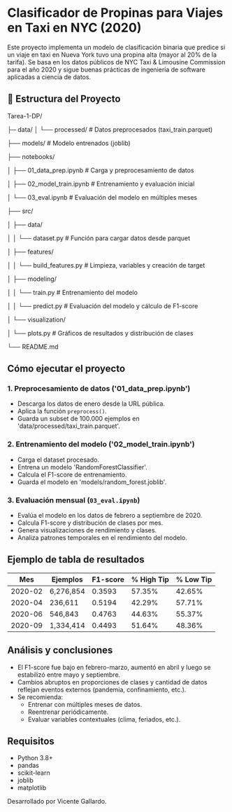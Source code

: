 # Clasificador de Propinas para Viajes en Taxi en NYC (2020)

Este proyecto implementa un modelo de clasificación binaria que predice si un viaje en taxi en Nueva York tuvo una propina alta (mayor al 20% de la tarifa). Se basa en los datos públicos de NYC Taxi & Limousine Commission para el año 2020 y sigue buenas prácticas de ingeniería de software aplicadas a ciencia de datos.

## 📁 Estructura del Proyecto
Tarea-1-DP/

├─ data/
│ └── processed/ # Datos preprocesados (taxi_train.parquet)

├── models/ # Modelo entrenados (joblib)

├── notebooks/

│ ├── 01_data_prep.ipynb # Carga y preprocesamiento de datos

│ ├── 02_model_train.ipynb # Entrenamiento y evaluación inicial

│ └── 03_eval.ipynb # Evaluación del modelo en múltiples meses

├── src/

│ ├── data/

│ │ └── dataset.py # Función para cargar datos desde parquet

│ ├── features/

│ │ └── build_features.py # Limpieza, variables y creación de target

│ ├── modeling/

│ │ └── train.py # Entrenamiento del modelo

│ │ └── predict.py # Evaluación del modelo y cálculo de F1-score

│ └── visualization/

│ └── plots.py # Gráficos de resultados y distribución de clases

└── README.md

## Cómo ejecutar el proyecto

### 1. Preprocesamiento de datos ('01_data_prep.ipynb')
- Descarga los datos de enero desde la URL pública.
- Aplica la función `preprocess()`.
- Guarda un subset de 100.000 ejemplos en 'data/processed/taxi_train.parquet'.

### 2. Entrenamiento del modelo ('02_model_train.ipynb')
- Carga el dataset procesado.
- Entrena un modelo 'RandomForestClassifier'.
- Calcula el F1-score de entrenamiento.
- Guarda el modelo en 'models/random_forest.joblib'.

### 3. Evaluación mensual (`03_eval.ipynb`)
- Evalúa el modelo en los datos de febrero a septiembre de 2020.
- Calcula F1-score y distribución de clases por mes.
- Genera visualizaciones de rendimiento y clases.
- Analiza patrones temporales en el rendimiento del modelo.


## Ejemplo de tabla de resultados 

| Mes      | Ejemplos | F1-score | % High Tip | % Low Tip |
|----------|----------|----------|-------------|------------|
| 2020-02  | 6,276,854 | 0.3593   | 57.35%      | 42.65%     |
| 2020-04  |   236,611 | 0.5194   | 42.29%      | 57.71%     |
| 2020-06  |   546,843 | 0.4763   | 44.63%      | 55.37%     |
| 2020-09  | 1,334,414 | 0.4493   | 51.64%      | 48.36%     |

## Análisis y conclusiones

- El F1-score fue bajo en febrero-marzo, aumentó en abril y luego se estabilizó entre mayo y septiembre.
- Cambios abruptos en proporciones de clases y cantidad de datos reflejan eventos externos (pandemia, confinamiento, etc.).
- Se recomienda:
  - Entrenar con múltiples meses de datos.
  - Reentrenar periódicamente.
  - Evaluar variables contextuales (clima, feriados, etc.).

## Requisitos

- Python 3.8+
- pandas
- scikit-learn
- joblib
- matplotlib

Desarrollado por Vicente Gallardo.